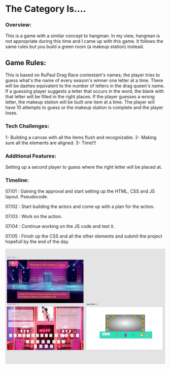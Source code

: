 # The Category Is....

### Overview:
This is a game with a similar concept to hangman. In my view, hangman is not appropriate during this time and I came up with this game. It follows the same rules but you build a green room (a makeup station) instead.

## Game Rules:
This is based on RuPaul Drag Race contestant's names; the player tries to guess what's the name of every season's winner  one letter at a time. There will be dashes equivalent to the number of letters in the drag queen's name. If a guessing player suggests a letter that occurs in the word, the blank with that letter will be filled in the right places. If the player guesses a wrong letter, the makeup station will be built one item at a time. The player will have 10 attempts to guess or the makeup station is complete and the player loses. 

### Tech Challenges:
1- Building a canvas with all the items flush and recognizable.
2- Making sure all the elements are aligned.
3- Time!!!

### Additional Features:
Setting up a second player to guess where the right letter will be placed at.

### Timeline:
07/01 : Gaining the approval and start setting up the HTML, CSS and JS layout. Pseudocode.

07/02 : Start building the actors and come up with a plan for the action.

07/03 : Work on the action.

07/04 : Continue working on the JS code and test it.

07/05 : Finish up the CSS and all the other elements and submit the project hopefull by the end of the day. 

![The Framewire](./framew.png)